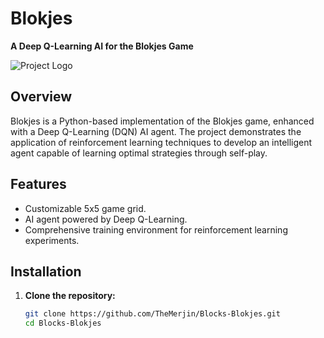 
# Blokjes

**A Deep Q-Learning AI for the Blokjes Game**

![Project Logo](path/to/logo.png)

## Overview

Blokjes is a Python-based implementation of the Blokjes game, enhanced with a Deep Q-Learning (DQN) AI agent. The project demonstrates the application of reinforcement learning techniques to develop an intelligent agent capable of learning optimal strategies through self-play.

## Features

- Customizable 5x5 game grid.
- AI agent powered by Deep Q-Learning.
- Comprehensive training environment for reinforcement learning experiments.

## Installation

1. **Clone the repository:**

   ```bash
   git clone https://github.com/TheMerjin/Blocks-Blokjes.git
   cd Blocks-Blokjes
